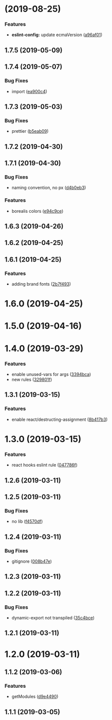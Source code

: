 # (2019-08-25)

### Features

- **eslint-config:** update ecmaVersion ([a96af01](https://github.com/borealisgroup/borealis-js/commit/a96af01))

## 1.7.5 (2019-05-09)

## 1.7.4 (2019-05-07)

### Bug Fixes

- import ([ea900c4](https://github.com/borealisgroup/borealis-js/commit/ea900c4))

## 1.7.3 (2019-05-03)

### Bug Fixes

- prettier ([b5eab09](https://github.com/borealisgroup/borealis-js/commit/b5eab09))

## 1.7.2 (2019-04-30)

## 1.7.1 (2019-04-30)

### Bug Fixes

- naming convention, no px ([d4b0eb3](https://github.com/borealisgroup/borealis-js/commit/d4b0eb3))

### Features

- borealis colors ([e94c9ce](https://github.com/borealisgroup/borealis-js/commit/e94c9ce))

## 1.6.3 (2019-04-26)

## 1.6.2 (2019-04-25)

## 1.6.1 (2019-04-25)

### Features

- adding brand fonts ([2b7f493](https://github.com/borealisgroup/borealis-js/commit/2b7f493))

# 1.6.0 (2019-04-25)

# 1.5.0 (2019-04-16)

# 1.4.0 (2019-03-29)

### Features

- enable unused-vars for args ([3394bca](https://github.com/borealisgroup/borealis-js/commit/3394bca))
- new rules ([329801f](https://github.com/borealisgroup/borealis-js/commit/329801f))

## 1.3.1 (2019-03-15)

### Features

- enable react/destructing-assignment ([8b417b3](https://github.com/borealisgroup/borealis-js/commit/8b417b3))

# 1.3.0 (2019-03-15)

### Features

- react hooks eslint rule ([047786f](https://github.com/borealisgroup/borealis-js/commit/047786f))

## 1.2.6 (2019-03-11)

## 1.2.5 (2019-03-11)

### Bug Fixes

- no lib ([f4570df](https://github.com/borealisgroup/borealis-js/commit/f4570df))

## 1.2.4 (2019-03-11)

### Bug Fixes

- gitignore ([008b47e](https://github.com/borealisgroup/borealis-js/commit/008b47e))

## 1.2.3 (2019-03-11)

## 1.2.2 (2019-03-11)

### Bug Fixes

- dynamic-export not transpiled ([35c4bce](https://github.com/borealisgroup/borealis-js/commit/35c4bce))

## 1.2.1 (2019-03-11)

# 1.2.0 (2019-03-11)

## 1.1.2 (2019-03-06)

### Features

- getModules ([d9e4490](https://github.com/borealisgroup/borealis-js/commit/d9e4490))

## 1.1.1 (2019-03-05)
